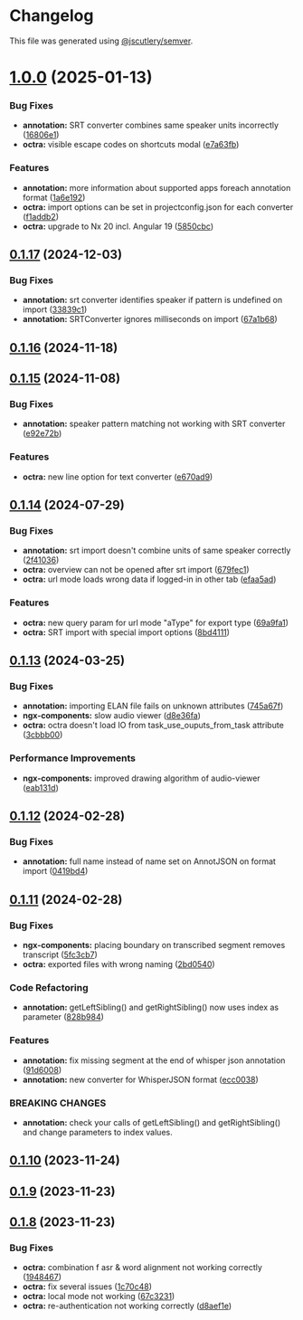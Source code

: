 # Changelog

This file was generated using [@jscutlery/semver](https://github.com/jscutlery/semver).

# [1.0.0](https://github.com/IPS-LMU/octra/compare/annotation-0.1.17...annotation-1.0.0) (2025-01-13)


### Bug Fixes

* **annotation:** SRT converter combines same speaker units incorrectly ([16806e1](https://github.com/IPS-LMU/octra/commit/16806e1138c714b8bfd26305cabd2e1da4b16120))
* **octra:** visible escape codes on shortcuts modal ([e7a63fb](https://github.com/IPS-LMU/octra/commit/e7a63fb542ee0841e21ffae1cdf9704a22525b1c))


### Features

* **annotation:** more information about supported apps foreach annotation format ([1a6e192](https://github.com/IPS-LMU/octra/commit/1a6e192d30d31af4820bbbe02ebfe252c23e9bc7))
* **octra:** import options can be set in projectconfig.json for each converter ([f1addb2](https://github.com/IPS-LMU/octra/commit/f1addb2e762a5f37ab02b371dde1103168074fe6))
* **octra:** upgrade to Nx 20 incl. Angular 19 ([5850cbc](https://github.com/IPS-LMU/octra/commit/5850cbcb71a6664ca53e9a038443e913390910c3))



## [0.1.17](https://github.com/IPS-LMU/octra/compare/annotation-0.1.16...annotation-0.1.17) (2024-12-03)

### Bug Fixes

- **annotation:** srt converter identifies speaker if pattern is undefined on import ([33839c1](https://github.com/IPS-LMU/octra/commit/33839c13787881e727475e45bf0bc29d5bb476c5))
- **annotation:** SRTConverter ignores milliseconds on import ([67a1b68](https://github.com/IPS-LMU/octra/commit/67a1b6828b637046982c904b3247555b46242319))

## [0.1.16](https://github.com/IPS-LMU/octra/compare/annotation-0.1.15...annotation-0.1.16) (2024-11-18)

## [0.1.15](https://github.com/IPS-LMU/octra/compare/annotation-0.1.14...annotation-0.1.15) (2024-11-08)

### Bug Fixes

- **annotation:** speaker pattern matching not working with SRT converter ([e92e72b](https://github.com/IPS-LMU/octra/commit/e92e72b6ad38258d1717fdb4225d9cfbce964eb0))

### Features

- **octra:** new line option for text converter ([e670ad9](https://github.com/IPS-LMU/octra/commit/e670ad91fbe0414c515d34585ff2625cf2cec114))

## [0.1.14](https://github.com/IPS-LMU/octra/compare/annotation-0.1.13...annotation-0.1.14) (2024-07-29)

### Bug Fixes

- **annotation:** srt import doesn't combine units of same speaker correctly ([2f41036](https://github.com/IPS-LMU/octra/commit/2f41036a90eb756872ccc4118729f989c9910243))
- **octra:** overview can not be opened after srt import ([679fec1](https://github.com/IPS-LMU/octra/commit/679fec11d298a2998d584ed83c82fed83059f242))
- **octra:** url mode loads wrong data if logged-in in other tab ([efaa5ad](https://github.com/IPS-LMU/octra/commit/efaa5ad3fe64308f78363fd078a8d214663912a3))

### Features

- **octra:** new query param for url mode "aType" for export type ([69a9fa1](https://github.com/IPS-LMU/octra/commit/69a9fa15314e5bc304d73010693559dc605aa405))
- **octra:** SRT import with special import options ([8bd4111](https://github.com/IPS-LMU/octra/commit/8bd4111373784735ad0b7d19be016a908afea060))

## [0.1.13](https://github.com/IPS-LMU/octra/compare/annotation-0.1.12...annotation-0.1.13) (2024-03-25)

### Bug Fixes

- **annotation:** importing ELAN file fails on unknown attributes ([745a67f](https://github.com/IPS-LMU/octra/commit/745a67f356f2188b64634726c3a761e32b51134f))
- **ngx-components:** slow audio viewer ([d8e36fa](https://github.com/IPS-LMU/octra/commit/d8e36fa002b1d295b5cccc1dcd08c2fae238badb))
- **octra:** octra doesn't load IO from task_use_ouputs_from_task attribute ([3cbbb00](https://github.com/IPS-LMU/octra/commit/3cbbb004fc7c5be0827c48641dc95ea16e72c378))

### Performance Improvements

- **ngx-components:** improved drawing algorithm of audio-viewer ([eab131d](https://github.com/IPS-LMU/octra/commit/eab131dc647b8c505b45a81164b26ffe6a656564))

## [0.1.12](https://github.com/IPS-LMU/octra/compare/annotation-0.1.11...annotation-0.1.12) (2024-02-28)

### Bug Fixes

- **annotation:** full name instead of name set on AnnotJSON on format import ([0419bd4](https://github.com/IPS-LMU/octra/commit/0419bd4a21079eb2dc5e4ea617680090f0fce919))

## [0.1.11](https://github.com/IPS-LMU/octra/compare/annotation-0.1.10...annotation-0.1.11) (2024-02-28)

### Bug Fixes

- **ngx-components:** placing boundary on transcribed segment removes transcript ([5fc3cb7](https://github.com/IPS-LMU/octra/commit/5fc3cb73528084a92430164483e52304d42887f8))
- **octra:** exported files with wrong naming ([2bd0540](https://github.com/IPS-LMU/octra/commit/2bd05403b3cc8e7c1f6d7e0b647e378f2aa1996d))

### Code Refactoring

- **annotation:** getLeftSibling() and getRightSibling() now uses index as parameter ([828b984](https://github.com/IPS-LMU/octra/commit/828b984a1acd9df5bd439f0c6a16737b4482933f))

### Features

- **annotation:** fix missing segment at the end of whisper json annotation ([91d6008](https://github.com/IPS-LMU/octra/commit/91d60083f839c1578f9fc4dc572416eac6fda0e3))
- **annotation:** new converter for WhisperJSON format ([ecc0038](https://github.com/IPS-LMU/octra/commit/ecc00383e6d3f44031440fb664c7880be131fb64))

### BREAKING CHANGES

- **annotation:** check your calls of getLeftSibling() and
  getRightSibling() and change parameters to index values.

## [0.1.10](https://github.com/IPS-LMU/octra/compare/annotation-0.1.9...annotation-0.1.10) (2023-11-24)

## [0.1.9](https://github.com/IPS-LMU/octra/compare/annotation-0.1.8...annotation-0.1.9) (2023-11-23)

## [0.1.8](https://github.com/IPS-LMU/octra/compare/annotation-0.1.7...annotation-0.1.8) (2023-11-23)

### Bug Fixes

- **octra:** combination f asr & word alignment not working correctly ([1948467](https://github.com/IPS-LMU/octra/commit/194846784ec000ec745ea0e20d4d3006009bd0e5))
- **octra:** fix several issues ([1c70c48](https://github.com/IPS-LMU/octra/commit/1c70c48d58351cae4adae18e632ef9746fcd69a1))
- **octra:** local mode not working ([67c3231](https://github.com/IPS-LMU/octra/commit/67c3231986a7be83bfcd2db787d455b2f576bfdd))
- **octra:** re-authentication not working correctly ([d8aef1e](https://github.com/IPS-LMU/octra/commit/d8aef1e3d1f54aa5f7049f6787a28c8d2296f0e1))
